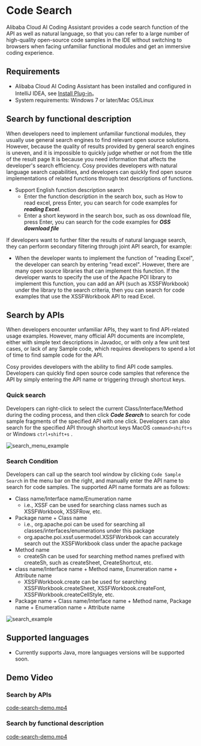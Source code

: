 # Code Search

Alibaba Cloud AI Coding Assistant provides a code search function of the API as well as natural language,  so that you can refer to a large number of high-quality open-source code samples in the IDE without switching to browsers when facing unfamiliar functional modules and get an immersive coding experience.

## Requirements

- Alibaba Cloud AI Coding Assistant has been installed and configured in IntelliJ IDEA, see [Install Plug-in](en-us/guide/quickstart.md)。
- System requirements: Windows 7 or later/Mac OS/Linux

## Search by functional description

When developers need to implement unfamiliar functional modules, they usually use general search engines to find relevant open source solutions. However, because the quality of results provided by general search engines is uneven, and it is impossible to quickly judge whether or not from the title of the result page It is because you need information that affects the developer's search efficiency. Cosy provides developers with natural language search capabilities, and developers can quickly find open source implementations of related functions through text descriptions of functions.

- Support English function description search
  - Enter the function description in the search box, such as How to read excel, press Enter, you can search for code examples for ***reading Excel***.
  - Enter a short keyword in the search box, such as oss download file, press Enter, you can search for the code examples for ***OSS download file***

If developers want to further filter the results of natural language search, they can perform secondary filtering through joint API search, for example:

- When the developer wants to implement the function of "reading Excel", the developer can search by entering "read excel". However, there are many open source libraries that can implement this function. If the developer wants to specify the use of the Apache POI library to implement this function, you can add an API (such as XSSFWorkbook) under the library to the search criteria, then you can search for code examples that use the XSSFWorkbook API to read Excel.

## Search by APIs

When developers encounter unfamiliar APIs, they want to find API-related usage examples. However, many official API documents are incomplete, either with simple text descriptions in Javadoc, or with only a few unit test cases, or lack of any Sample code, which requires developers to spend a lot of time to find sample code for the API.

Cosy provides developers with the ability to find API code samples. Developers can quickly find open source code samples that reference the API by simply entering the API name or triggering through shortcut keys.

### Quick search

Developers can right-click to select the current Class/Interface/Method during the coding process, and then click ***Code Search*** to search for code sample fragments of the specified API with one click. Developers can also search for the specified API through shortcut keys MacOS `command+shift+s` or Windows `ctrl+shift+s` .

![search_menu_example](https://img.alicdn.com/imgextra/i2/O1CN017x5C6w1dxoySqHXU4_!!6000000003803-2-tps-786-1070.png ':size=300')

### Search Condition

Developers can call up the search tool window by clicking `Code Sample Search` in the menu bar on the right, and manually enter the API name to search for code samples. The supported API name formats are as follows:

- Class name/Interface name/Enumeration name
   - i.e., XSSF can be used for searching class names such as XSSFWorkbook, XSSFRow, etc.
- Package name + Class name
   - i.e., org.apache.poi can be used for searching all classes/interfaces/enumerations under this package
   - org.apache.poi.xssf.usermodel.XSSFWorkbook can accurately search out the XSSFWorkbook class under the apache package
- Method name
   - createSh can be used for searching method names prefixed with createSh, such as createSheet, CreateShortcut, etc.
- class name/Interface name + Method name, Enumeration name + Attribute name
   - XSSFWorkbook.create can be used for searching XSSFWorkbook.createSheet, XSSFWorkbook.createFont, XSSFWorkbook.createCellStyle, etc. 
- Package name + Class name/Interface name + Method name, Package name + Enumeration name + Attribute name

![search_example](https://img.alicdn.com/imgextra/i4/O1CN01Az8BWf1JFaP9OzHye_!!6000000000999-2-tps-1096-1382.png ':size=500')


## Supported languages

- Currently supports Java, more languages versions will be supported soon.

## Demo Video

### Search by APIs

[code-search-demo.mp4](https://cosy-aliyun.oss-cn-hangzhou.aliyuncs.com/code-search-demo.mp4 ':include :size=500')

### Search by functional description

[code-search-demo.mp4](https://aliyun-cosy.oss-cn-hangzhou.aliyuncs.com/cosy_search_demo.mp4 ':include :size=500')